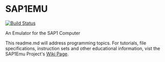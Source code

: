 # SAP1EMU
[![Build Status](https://travis-ci.org/rbaker26/SAP1EMU.svg?branch=master)](https://travis-ci.org/rbaker26/SAP1EMU)

An Emulator for the SAP1 Computer   


This readme.md will address programming topics.
For tutorials, file specifications, instruction sets and other educational information, vist the SAP1Emu Project's [Wiki Page](./wiki).

